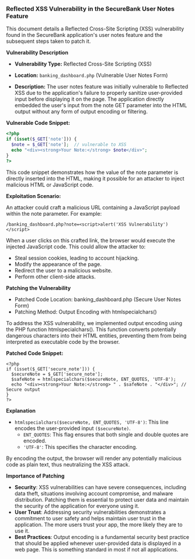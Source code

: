 ### Reflected XSS Vulnerability in the SecureBank User Notes Feature

This document details a Reflected Cross-Site Scripting (XSS) vulnerability found in the SecureBank application's user notes feature and the subsequent steps taken to patch it.

**Vulnerability Description**

* **Vulnerability Type:** Reflected Cross-Site Scripting (XSS)

* **Location:** `banking_dashboard.php` (Vulnerable User Notes Form)

* **Description:** The user notes feature was initially vulnerable to Reflected XSS due to the application's failure to properly sanitize user-provided input before displaying it on the page. The application directly embedded the user's input from the note GET parameter into the HTML output without any form of output encoding or filtering.

**Vulnerable Code Snippet:**

```php
<?php
if (isset($_GET['note'])) {
  $note = $_GET['note'];  // vulnerable to XSS
  echo "<div><strong>Your Note:</strong> $note</div>";
}
?>
```

This code snippet demonstrates how the value of the note parameter is directly inserted into the HTML, making it possible for an attacker to inject malicious HTML or JavaScript code.

**Exploitation Scenario:**

An attacker could craft a malicious URL containing a JavaScript payload within the note parameter. For example:
```
/banking_dashboard.php?note=<script>alert('XSS Vulnerability')</script>
```

When a user clicks on this crafted link, the browser would execute the injected JavaScript code. This could allow the attacker to:

- Steal session cookies, leading to account hijacking.
- Modify the appearance of the page.
- Redirect the user to a malicious website.
- Perform other client-side attacks.

**Patching the Vulnerability**

- Patched Code Location: banking_dashboard.php (Secure User Notes Form)
- Patching Method: Output Encoding with htmlspecialchars()

To address the XSS vulnerability, we implemented output encoding using the PHP function htmlspecialchars(). This function converts potentially dangerous characters into their HTML entities, preventing them from being interpreted as executable code by the browser.

**Patched Code Snippet:**
```
<?php
if (isset($_GET['secure_note'])) {
  $secureNote = $_GET['secure_note'];
  $safeNote = htmlspecialchars($secureNote, ENT_QUOTES, 'UTF-8');
  echo "<div><strong>Your Note:</strong> " . $safeNote . "</div>"; // Secure output
}
?>
```

**Explanation**
- `htmlspecialchars($secureNote, ENT_QUOTES, 'UTF-8')`: This line encodes the user-provided input `($secureNote)`.
    - `ENT_QUOTES`: This flag ensures that both single and double quotes are encoded.
    - `'UTF-8'`: This specifies the character encoding.

By encoding the output, the browser will render any potentially malicious code as plain text, thus neutralizing the XSS attack.

**Importance of Patching**
- **Security**: XSS vulnerabilities can have severe consequences, including data theft, situations involving account compromise, and malware distribution. Patching them is essential to protect user data and maintain the security of the application for everyone using it.
- **User Trust**: Addressing security vulnerabilities demonstrates a commitment to user safety and helps maintain user trust in the application. The more users trust your app, the more likely they are to use it.
- **Best Practices**: Output encoding is a fundamental security best practice that should be applied whenever user-provided data is displayed in a web page. This is something standard in most if not all applications.
